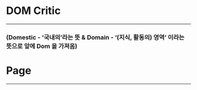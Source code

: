 # DOM Critic
--------------------------------------------------------------------------
### (Domestic - ‘국내의’라는 뜻 & Domain - ‘(지식, 활동의) 영역’ 이라는 뜻으로 앞에 Dom 을 가져옴)

# Page
--------------------------------------------------------------------------

